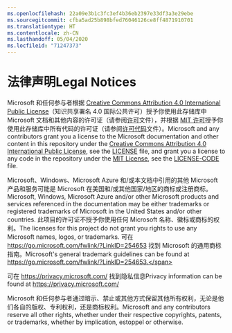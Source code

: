 ```yaml
---
ms.openlocfilehash: 22a09e3b1c3fc3ef4b36eb2397e33df3a3e29ebe
ms.sourcegitcommit: cfba5ad25b898bfed76046126ce8ff4871910701
ms.translationtype: HT
ms.contentlocale: zh-CN
ms.lasthandoff: 05/04/2020
ms.locfileid: "71247373"
---
```

# <a name="legal-notices"></a><span data-ttu-id="79aae-101">法律声明</span><span class="sxs-lookup"><span data-stu-id="79aae-101">Legal Notices</span></span>

<span data-ttu-id="79aae-102">Microsoft 和任何参与者根据 [Creative Commons Attribution 4.0 International Public License](https://creativecommons.org/licenses/by/4.0/legalcode)（知识共享署名 4.0 国际公共许可）授予你使用此存储库中 Microsoft 文档和其他内容的许可证（请参阅[许可](LICENSE)文件），并根据 [MIT 许可](https://opensource.org/licenses/MIT)授予你使用此存储库中所有代码的许可证（请参阅[许可代码](LICENSE-CODE)文件）。</span><span class="sxs-lookup"><span data-stu-id="79aae-102">Microsoft and any contributors grant you a license to the Microsoft documentation and other content in this repository under the [Creative Commons Attribution 4.0 International Public License](https://creativecommons.org/licenses/by/4.0/legalcode), see the [LICENSE](LICENSE) file, and grant you a license to any code in the repository under the [MIT License](https://opensource.org/licenses/MIT), see the [LICENSE-CODE](LICENSE-CODE) file.</span></span>

<span data-ttu-id="79aae-103">Microsoft、Windows、Microsoft Azure 和/或本文档中引用的其他 Microsoft 产品和服务可能是 Microsoft 在美国和/或其他国家/地区的商标或注册商标。</span><span class="sxs-lookup"><span data-stu-id="79aae-103">Microsoft, Windows, Microsoft Azure and/or other Microsoft products and services referenced in the documentation may be either trademarks or registered trademarks of Microsoft in the United States and/or other countries.</span></span>
<span data-ttu-id="79aae-104">此项目的许可证不授予你使用任何 Microsoft 名称、徽标或商标的权利。</span><span class="sxs-lookup"><span data-stu-id="79aae-104">The licenses for this project do not grant you rights to use any Microsoft names, logos, or trademarks.</span></span>
<span data-ttu-id="79aae-105">可在 https://go.microsoft.com/fwlink/?LinkID=254653 找到 Microsoft 的通用商标指南。</span><span class="sxs-lookup"><span data-stu-id="79aae-105">Microsoft's general trademark guidelines can be found at https://go.microsoft.com/fwlink/?LinkID=254653.</span></span>

<span data-ttu-id="79aae-106">可在 https://privacy.microsoft.com/ 找到隐私信息</span><span class="sxs-lookup"><span data-stu-id="79aae-106">Privacy information can be found at https://privacy.microsoft.com/</span></span>

<span data-ttu-id="79aae-107">Microsoft 和任何参与者通过暗示、禁止或其他方式保留其他所有权利，无论是他们各自的版权、专利权利，还是商标权利。</span><span class="sxs-lookup"><span data-stu-id="79aae-107">Microsoft and any contributors reserve all other rights, whether under their respective copyrights, patents, or trademarks, whether by implication, estoppel or otherwise.</span></span>
